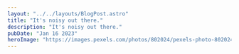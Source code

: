 ```yaml
---
layout: "../../layouts/BlogPost.astro"
title: "It's noisy out there."
description: "It's noisy out there."
pubDate: "Jan 16 2023"
heroImage: "https://images.pexels.com/photos/802024/pexels-photo-802024.jpeg?auto=compress&cs=tinysrgb&w=1260&h=750&dpr=1"
---
```


